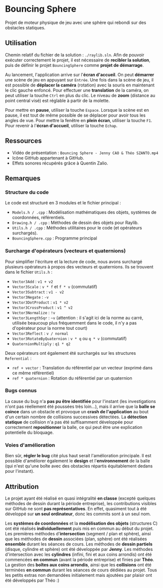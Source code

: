 # Bouncing Sphere
Projet de moteur physique de jeu avec une sphère qui rebondi sur des obstacles statiques.

## Utilisation
Chemin relatif du fichier de la solution : `./raylib.sln`.
Afin de pouvoir exécuter correctement le projet, il est nécessaire de **recibler la solution**, puis de définir le projet `BouncingSphere` comme **projet de démarrage**.

Au lancement, l'application arrive sur l'**écran d'accueil**.
On peut **démarrer** une scène de jeu en appuyant sur `Entrée`.
Une fois dans la scène de jeu, il est possible de **déplacer la caméra** (rotation) avec la souris en maintenant le clic gauche enfoncé.
Pour effectuer une **translation** de la caméra, on peut utiliser la touche `Ctrl` en plus du clic.
Le niveau de **zoom** (distance au point central visé) est réglable à partir de la molette.

Pour mettre en **pause**, utiliser la touche `Espace`. Lorsque la scène est en pause, il est tout de même possible de se déplacer pour avoir tous les angles de vue.
Pour mettre la fenêtre en **plein écran**, utiliser la touche `F1`.
Pour revenir à l'**écran d'accueil**, utiliser la touche `Echap`.

## Ressources

* Vidéo de présentation : `Bouncing Sphere - Jenny CAO & Théo SZANTO.mp4`
* Icône GitHub appartenant à GitHub.
* Effets sonores récupérés grâce à Quentin Zalio.

## Remarques
### Structure du code
Le code est structuré en 3 modules et le fichier principal :

* `Models.h / .cpp` : Modélisation mathématiques des objets, systèmes de coordonnées, référentiels.
* `Drawing.h / .cpp` : Méthodes de dessin des objets pour Raylib.
* `Utils.h / .cpp` : Méthodes utilitaires pour le code (et opérateurs surchargés).
* `BouncingSphere.cpp` : Programme principal

### Surcharge d'opérateurs (vecteurs et quaternions)
Pour simplifier l'écriture et la lecture de code, nous avons surchargé plusieurs opérateurs à propos des vecteurs et quaternions.
Ils se trouvent dans le fichier `Utils.h` :

* `Vector3Add` : `v1 + v2`
* `Vector3Scale` : `v * f` et `f * v` (commutatif)
* `Vector3Subtract` : `v1 - v2`
* `Vector3Negate` : `-v`
* `Vector3DotProduct` : `v1 * v2`
* `Vector3CrossProduct` : `v1 ^ v2`
* `Vector3Normalize` : `!v`
* `Vector3LengthSqr` : `~v` (attention : il s'agit ici de la norme au carré, utilisée beaucoup plus fréquemment dans le code, il n'y a pas d'opérateur pour la norme tout court)
* `Vector3Reflect` : `v / normal`
* `Vector3RotateByQuaternion` : `v * q` ou `q * v` (commutatif)
* `QuaternionMultiply` : `q1 * q2`

Deux opérateurs ont également été surchargés sur les structures `Referential` :

* `ref + vector` : Translation du référentiel par un vecteur (exprimé dans ce même référentiel)
* `ref * quaternion` : Rotation du référentiel par un quaternion

### Bugs connus
La cause du bug n'a **pas pu être identifiée** pour l'instant (les investigations n'ont pas réellement été poussées très loin...), mais il arrive que la **balle se coince** dans un obstacle et provoque un **crash de l'application** au bout d'un certain nombre de collisions successives détectées.
La **détection statique** de collision n'a pas été suffisamment développée pour correctement **repositionner** la balle, ce qui peut être une explication potentielle du bloquage.

### Voies d'amélioration
Bien sûr, **régler le bug** cité plus haut serait l'amélioration principale.
Il est possible d'améliorer également le **design** et l'**environnement** de la balle (qui n'est qu'une boîte avec des obstacles répartis équitablement dedans pour l'instant).

## Attribution
Le projet ayant été réalisé en quasi intégralité **en classe** (excepté quelques méthodes de dessin durant la période entreprise), les contributions visibles sur GitHub ne sont **pas représentatives**.
En effet, quasiment tout à été développé sur **un seul ordinateur**, donc les commits sont à un seul nom.

Les **systèmes de coordonnées** et la **modélisation des objets** (structures C) ont été réalisés **individuellement** puis mis en commun au début du projet.
Les premières méthodes d'**intersection** (segment / plan et sphère), ainsi que les méthodes de **dessin** associées (plan, sphère) ont été réalisées **ensemble** durant les séances de cours.
Les méthodes de **dessin partiels** (disque, cylindre et sphère) ont été développée par **Jenny**.
Les méthodes d'intersection avec les **cylindres** (infini, fini et aux coins arrondis) ont été commencées **en commun** (avant la période entreprise) et finies par **Théo**.
La gestion des **boîtes aux coins arrondis**, ainsi que les **collisions** ont été terminées **en commun** durant les séances de cours dédiées au projet.
Tous les petits extras non demandées initialement mais ajoutées par plaisir ont été développés par Théo :)
